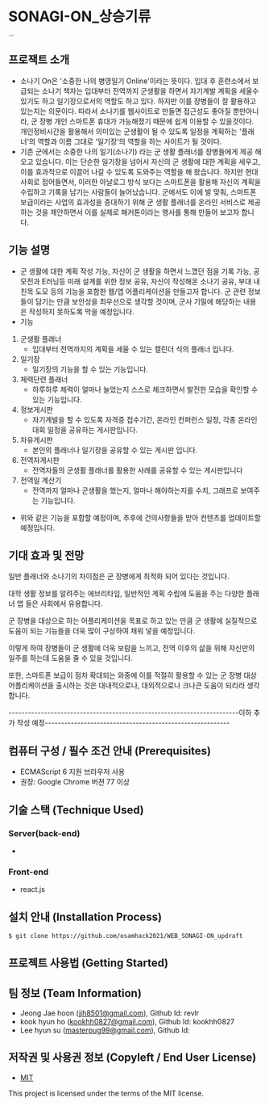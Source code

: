 # SONAGI-ON_상승기류

<img src="https://user-images.githubusercontent.com/33975225/133041510-963cf607-cd95-4348-b23b-7ad0da769835.png" alt="updraft2" style="zoom: 15%;" />

## 프로잭트 소개

- 소나기 On은 '소중한 나의 병영일기 Online'이라는 뜻이다. 입대 후 훈련소에서 보급되는 소나기 책자는 입대부터 전역까지 군생활을 하면서 자기계발 계획을 세울수 있기도 하고 일기장으로서의 역할도 하고 있다. 하지만 이를 장병들이 잘 활용하고 있는지는 의문이다. 따라서 소나기를 웹사이트로 만들면 접근성도 좋아질 뿐만아니라, 군 장병 개인 스마트폰 휴대가 가능해졌기 때문에 쉽게 이용할 수 있을것이다. 개인정비시간을 활용해서 의미있는 군생활이 될 수 있도록 일정을 계획하는 '플래너'의 역할과 이름 그대로 '일기장'의 역할을 하는 사이트가 될 것이다.
- 기존 군에서는 소중한 나의 일기(소나기) 라는 군 생활 플래너를 장병들에게 제공 해오고 있습니다. 이는 단순한 일기장을 넘어서 자신의 군 생활에 대한 계획을 세우고, 이를 효과적으로 이끌어 나갈 수 있도록 도와주는 역할을 해 왔습니다. 하지만 현대 사회로 접어들면서, 이러한 아날로그 방식 보다는 스마트폰을 활용해 자신의 계획을 수립하고 기록을 남기는 사람들이 늘어났습니다. 군에서도 이에 발 맞춰, 스마트폰 보급이라는 사업의 효과성을 증대하기 위해 군 생활 플래너를 온라인 서비스로 제공하는 것을 제안하면서 이를 실제로 해커톤이라는 행사를 통해 만들어 보고자 합니다.



## 기능 설명

- 군 생활에 대한 계획 작성 가능, 자신이 군 생활을 하면서 느꼈던 점을 기록 가능, 공모전과 E러닝등 미래 설계를 위한 정보 공유, 자신이 작성해온 소나기 공유, 부대 내 친목 도모 등의 기능을 포함한 웹/앱 어플리케이션을 만들고자 합니다. 군 관련 정보들이 담기는 만큼 보안성을 최우선으로 생각할 것이며, 군사 기밀에 해당하는 내용은 작성하지 못하도록 막을 예정입니다.
- 기능

1. 군생활 플래너
   -  입대부터 전역까지의 계획을 세울 수 있는 캘린더 식의 플래너 입니다.
2. 일기장 
   - 일기장의 기능을 할 수 있는 기능입니다.
3. 체력단련 플래너
   -  하루하루 체력이 얼마나 늘었는지 스스로 체크하면서 발전한 모습을 확인할 수 있는 기능입니다.
4. 정보게시판 
   - 자기계발을 할 수 있도록 자격증 접수기간, 온라인 컨퍼런스 일정, 각종 온라인 대회 일정을 공유하는 게시판입니다.
5. 자유게시판 
   - 본인의 플래너나 일기장을 공유할 수 있는 게시판 입니다.
6. 전역자게시판 
   - 전역자들의 군생활 플래너를 활용한 사례를 공유할 수 있는 게시판입니다
7. 전역일 계산기
   -  전역까지 얼마나 군생활을 했는지, 얼마나 해야하는지를 수치, 그래프로 보여주는 기능입니다.



 - 위와 같은 기능을 포함할 예정이며, 추후에 건의사항들을 받아 컨텐츠를 업데이트할 예정입니다.



## 기대 효과 및 전망

일반 플래너와 소나기의 차이점은 군 장병에게 최적화 되어 있다는 것입니다. 

대학 생활 정보를 알려주는 에브리타임, 일반적인 계획 수립에 도움을 주는 다양한 플래너 앱 들은 사회에서 유용합니다.

군 장병을 대상으로 하는 어플리케이션을 목표로 하고 있는 만큼 군 생활에 실질적으로 도움이 되는 기능들을 더욱 많이 구상하여 채워 넣을 예정입니다. 

이렇게 하여 장병들이 군 생활에 더욱 보람을 느끼고, 전역 이후의 삶을 위해 자신만의 일주를 하는데 도움을 줄 수 있을 것입니다. 

또한, 스마트폰 보급이 점차 확대되는 와중에 이를 적절히 활용할 수 있는 군 장병 대상 어플리케이션을 출시하는 것은 대내적으로나, 대외적으로나 크나큰 도움이 되리라 생각합니다.

-----------------------------------------------------------------------이하 추가 작성 예정---------------------------------------------------------

## 컴퓨터 구성 / 필수 조건 안내 (Prerequisites)

* ECMAScript 6 지원 브라우저 사용
* 권장: Google Chrome 버젼 77 이상

## 기술 스택 (Technique Used) 

### Server(back-end)

 -  

### Front-end

 -  react.js 

## 설치 안내 (Installation Process)

```bash
$ git clone https://github.com/osamhack2021/WEB_SONAGI-ON_updraft

```



## 프로젝트 사용법 (Getting Started)



## 팀 정보 (Team Information)

- Jeong Jae hoon (jjh8501@gmail.com), Github Id: revlr
- kook hyun ho (kookhh0827@gmail.com), Github Id: kookhh0827
- Lee hyun su (masterpug99@gmail.com), Github Id: 



## 저작권 및 사용권 정보 (Copyleft / End User License)

 * [MIT](https://github.com/osam2020-WEB/Sample-ProjectName-TeamName/blob/master/license.md)

This project is licensed under the terms of the MIT license.
